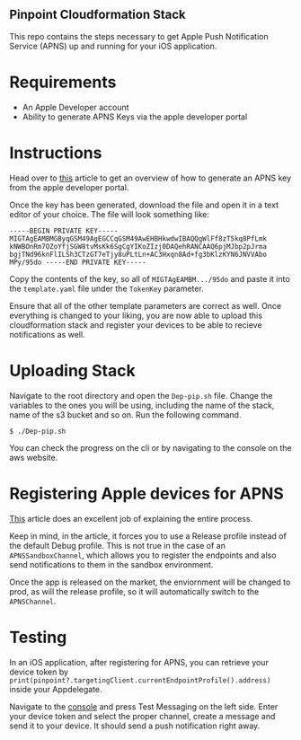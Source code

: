 ## Pinpoint Cloudformation Stack

This repo contains the steps necessary to get Apple Push Notification Service (APNS) up and running for your iOS application.

# Requirements

- An Apple Developer account
- Ability to generate APNS Keys via the apple developer portal

# Instructions
Head over to [this](https://developer.apple.com/documentation/usernotifications/setting_up_a_remote_notification_server/establishing_a_token-based_connection_to_apns) article to get an overview of how to generate an APNS key from the apple developer portal.

Once the key has been generated, download the file and open it in a text editor of your choice. The file will look something like:

`-----BEGIN PRIVATE KEY-----
MIGTAgEAMBMGByqGSM49AgEGCCqGSM49AwEHBHkwdwIBAQQgWlFf8zT5kq8PfLmk
kNWBOnRm7OZoYfjSGW8tvMsKk6SgCgYIKoZIzj0DAQehRANCAAQ6pjMJbp2pJrma
bgjTNd96knFlILSh3CTzGT7eTjy8uPLtLn+AC3Hxqn8Ad+fg3bKlzKYN6JNVVAbo
MPy/95do
-----END PRIVATE KEY-----`

Copy the contents of the key, so all of `MIGTAgEAMBM.../95do` and paste it into the `template.yaml` file under the `TokenKey` parameter.

Ensure that all of the other template parameters are correct as well. Once everything is changed to your liking, you are now able to upload this cloudformation stack and register your devices to be able to recieve notifications as well.

# Uploading Stack

Navigate to the root directory and open the `Dep-pip.sh` file. Change the variables to the ones you will be using, including the name of the stack, name of the s3 bucket and so on. Run the following command.

`$ ./Dep-pip.sh`

You can check the progress on the cli or by navigating to the console on the aws website.


# Registering Apple devices for APNS
[This](https://aws-amplify.github.io/docs/ios/push-notifications) article does an excellent job of explaining the entire process.

Keep in mind, in the article, it forces you to use a Release profile instead of the default Debug profile. This is not true in the case of an `APNSSandboxChannel`, which allows you to register the endpoints and also send notifications to them in the sandbox environment.

Once the app is released on the market, the enviornment will be changed to prod, as will the release profile, so it will automatically switch to the `APNSChannel`.

# Testing
In an iOS application, after registering for APNS, you can retrieve your device token by `print(pinpoint?.targetingClient.currentEndpointProfile().address)` inside your Appdelegate.

Navigate to the [console](https://console.aws.amazon.com/pinpoint/home/) and press Test Messaging on the left side. Enter your device token and select the proper channel, create a message and send it to your device. It should send a push notification right away.